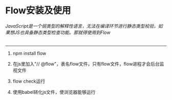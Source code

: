 # Flow安装及使用

###### JavaScript是一个弱类型的解释性语言，无法在编译环节进行静态类型校验，如果想JS也具备静态类型检查功能。那就得使用到Flow


------------

1. npm install flow

2. 在js里加入"// @flow"，表名flow文件，只有flow文件，flow进程才会后台监视文件

3. flow check运行

4. 使用babel转化js文件，使浏览器能够运行
